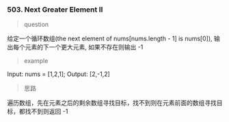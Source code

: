 ### 503. Next Greater Element II
> question

给定一个循环数组(the next element of nums[nums.length - 1] is nums[0]), 输出每个元素的下一个更大元素, 如果不存在则输出 -1

> example

Input: nums = [1,2,1]; Output: [2,-1,2]

> 思路

遍历数组，先在元素之后的剩余数组寻找目标，找不到则在元素前面的数组寻找目标，都找不到则返回 -1
